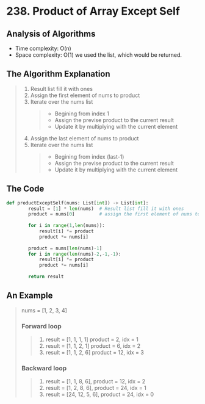 #  238. Product of Array Except Self
## Analysis of Algorithms
 - Time complexity: O(n)
 - Space complexity: O(1) we used the list, which would be returned.
## The Algorithm Explanation
> 1. Result list fill it with ones
> 2. Assign the first element of nums to product
> 3. Iterate over the nums list
>       > - Begining from index 1
>       > - Assign the previse product to the current result
>       > - Update it by multiplying with the current element
> 4. Assign the last element of nums to product
> 5. Iterate over the nums list
>       > - Begining from index (last-1)
>       > - Assign the previse product to the current result
>       > - Update it by multiplying with the current element


## The Code

```Python
def productExceptSelf(nums: List[int]) -> List[int]:
        result = [1] * len(nums)  # Result list fill it with ones
        product = nums[0]         # assign the first element of nums to product
        
        for i in range(1,len(nums)):
            result[i] *= product
            product *= nums[i]
            
        product = nums[len(nums)-1]
        for i in range(len(nums)-2,-1,-1):
            result[i] *= product
            product *= nums[i]
            
        return result
```
## An Example
>
> nums =  [1, 2, 3, 4]
> 
>   ### Forward loop
>   > 1. result = [1, 1, 1, 1] product = 2, idx = 1
>   > 2. result = [1, 1, 2, 1] product = 6, idx = 2
>   > 3. result = [1, 1, 2, 6] product = 12, idx = 3
> 
>   ### Backward loop
>   > 1. result = [1, 1, 8, 6], product = 12, idx = 2
>   > 2. result = [1, 2, 8, 6], product = 24, idx = 1
>   > 3. result = [24, 12, 5, 6], product = 24, idx = 0


